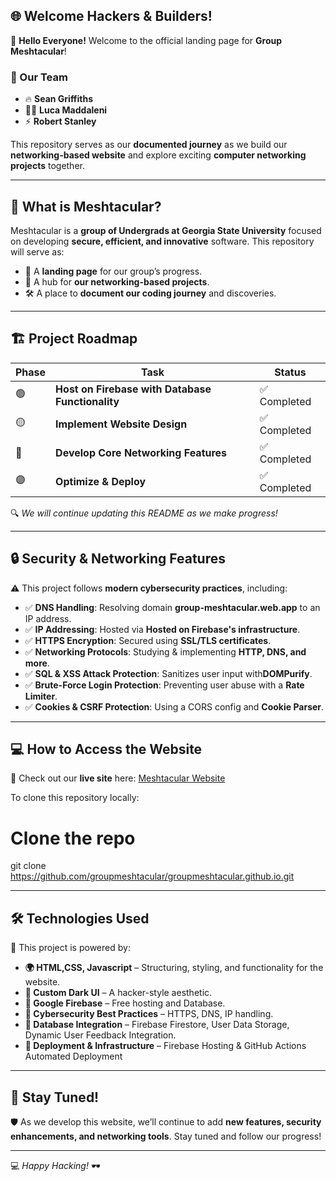 ## 🌐 Welcome Hackers & Builders!

🚀 **Hello Everyone!** Welcome to the official landing page for **Group Meshtacular**! 

### **👥 Our Team**
- 🔥 **Sean Griffiths**
- 🏴‍☠️ **Luca Maddaleni**
- ⚡ **Robert Stanley**

This repository serves as our **documented journey** as we build our **networking-based website** and explore exciting **computer networking projects** together.

---

## 📌 **What is Meshtacular?**
Meshtacular is a **group of Undergrads at Georgia State University** focused on developing **secure, efficient, and innovative** software. This repository will serve as:
- 📂 A **landing page** for our group’s progress.
- 📡 A hub for **our networking-based projects**.
- 🛠 A place to **document our coding journey** and discoveries.

---

## 🏗️ **Project Roadmap**
| Phase | Task | Status |
|-------|------|--------|
| 🟢 | **Host on Firebase with Database Functionality** | ✅ Completed |
| 🟡 | **Implement Website Design** | ✅ Completed |
| 🔴 | **Develop Core Networking Features** | ✅ Completed |
| 🟣 | **Optimize & Deploy** | ✅ Completed |

🔍 _We will continue updating this README as we make progress!_

---

## 🔒 **Security & Networking Features**
⚠️ This project follows **modern cybersecurity practices**, including:
- ✅ **DNS Handling**: Resolving domain **group-meshtacular.web.app** to an IP address.
- ✅ **IP Addressing**: Hosted via **Hosted on Firebase's infrastructure**.
- ✅ **HTTPS Encryption**: Secured using **SSL/TLS certificates**.
- ✅ **Networking Protocols**: Studying & implementing **HTTP, DNS, and more**.
- ✅ **SQL & XSS Attack Protection**: Sanitizes user input with**DOMPurify**.
- ✅ **Brute-Force Login Protection**: Preventing user abuse with a **Rate Limiter**.
- ✅ **Cookies & CSRF Protection**: Using a CORS config and **Cookie Parser**.

---

## 💻 **How to Access the Website**
🎯 Check out our **live site** here: [Meshtacular Website](https://group-meshtacular.web.app/)

To clone this repository locally:

# Clone the repo
git clone https://github.com/groupmeshtacular/groupmeshtacular.github.io.git

---

## 🛠 **Technologies Used**
🚀 This project is powered by:
- **🌍 HTML,CSS, Javascript** – Structuring, styling, and functionality for the website.
- **🎨 Custom Dark UI** – A hacker-style aesthetic.
- **🔧 Google Firebase** – Free hosting and Database.
- **🔐 Cybersecurity Best Practices** – HTTPS, DNS, IP handling.
- **📂 Database Integration** – Firebase Firestore, User Data Storage, Dynamic User Feedback Integration.
- **🚀 Deployment & Infrastructure** – Firebase Hosting & GitHub Actions Automated Deployment

---

## 🚀 **Stay Tuned!**
🛡️ As we develop this website, we’ll continue to add **new features, security enhancements, and networking tools**. Stay tuned and follow our progress!

---

💻 _Happy Hacking!_ 🕶️
